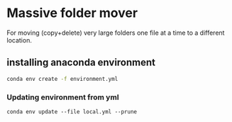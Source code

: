 # Massive folder mover
For moving (copy+delete) very large folders one file at a time to a different location.

## installing anaconda environment

```bash
conda env create -f environment.yml
```

### Updating environment from yml

```
conda env update --file local.yml --prune
```
